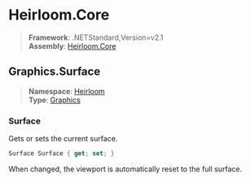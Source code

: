 # Heirloom.Core

> **Framework**: .NETStandard,Version=v2.1  
> **Assembly**: [Heirloom.Core][0]  

## Graphics.Surface

> **Namespace**: [Heirloom][0]  
> **Type**: [Graphics][1]  

### Surface

Gets or sets the current surface.

```cs
Surface Surface { get; set; }
```

When changed, the viewport is automatically reset to the full surface.

[0]: ../Heirloom.Core.md
[1]: Heirloom.Graphics.md
